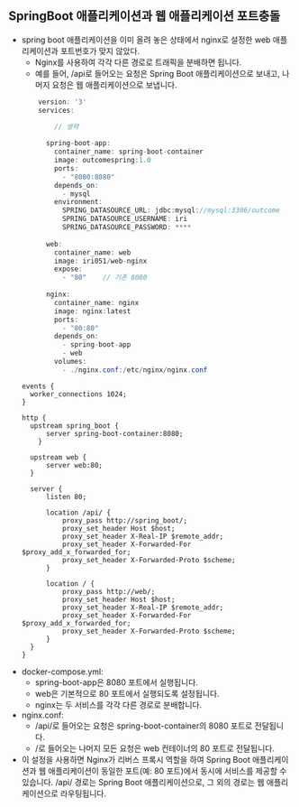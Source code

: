 ## SpringBoot 애플리케이션과 웹 애플리케이션 포트충돌

- spring boot 애플리케이션을 이미 올려 놓은 상태에서 nginx로 설정한 web 애플리케이션과 포트번호가 맞지 않았다.
  - Nginx를 사용하여 각각 다른 경로로 트래픽을 분배하면 됩니다.
  - 예를 들어, /api로 들어오는 요청은 Spring Boot 애플리케이션으로 보내고, 나머지 요청은 웹 애플리케이션으로 보냅니다.
  ```java
      version: '3'
      services:

          // 생략
      
        spring-boot-app:
          container_name: spring-boot-container
          image: outcomespring:1.0
          ports:
            - "8080:8080"
          depends_on:
            - mysql
          environment:
            SPRING_DATASOURCE_URL: jdbc:mysql://mysql:3306/outcome
            SPRING_DATASOURCE_USERNAME: iri
            SPRING_DATASOURCE_PASSWORD: ****
      
        web:
          container_name: web
          image: iri051/web-nginx
          expose:
            - "80"    // 기존 8080
      
        nginx:
          container_name: nginx
          image: nginx:latest
          ports:
            - "80:80"
          depends_on:
            - spring-boot-app
            - web
          volumes:
            - ./nginx.conf:/etc/nginx/nginx.conf

  ```
  ```
  events {
    worker_connections 1024;
  }
  
  http {
    upstream spring_boot {
        server spring-boot-container:8080;
      }

    upstream web {
        server web:80;
    }

    server {
        listen 80;

        location /api/ {
            proxy_pass http://spring_boot/;
            proxy_set_header Host $host;
            proxy_set_header X-Real-IP $remote_addr;
            proxy_set_header X-Forwarded-For $proxy_add_x_forwarded_for;
            proxy_set_header X-Forwarded-Proto $scheme;
        }

        location / {
            proxy_pass http://web/;
            proxy_set_header Host $host;
            proxy_set_header X-Real-IP $remote_addr;
            proxy_set_header X-Forwarded-For $proxy_add_x_forwarded_for;
            proxy_set_header X-Forwarded-Proto $scheme;
        }
    }
  }
  ```
- docker-compose.yml:
  - spring-boot-app은 8080 포트에서 실행됩니다.
  - web은 기본적으로 80 포트에서 실행되도록 설정됩니다.
  - nginx는 두 서비스를 각각 다른 경로로 분배합니다.
- nginx.conf:
  - /api/로 들어오는 요청은 spring-boot-container의 8080 포트로 전달됩니다.
  - /로 들어오는 나머지 모든 요청은 web 컨테이너의 80 포트로 전달됩니다.
- 이 설정을 사용하면 Nginx가 리버스 프록시 역할을 하여 Spring Boot 애플리케이션과 웹 애플리케이션이 동일한 포트(예: 80 포트)에서 동시에 서비스를 제공할 수 있습니다. 
/api/ 경로는 Spring Boot 애플리케이션으로, 그 외의 경로는 웹 애플리케이션으로 라우팅됩니다.

